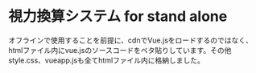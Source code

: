 # 視力換算システム for stand alone
オフラインで使用することを前提に、cdnでVue.jsをロードするのではなく、htmlファイル内にvue.jsのソースコードをベタ貼りしています。その他style.css、vueapp.jsも全てhtmlファイル内に格納しました。